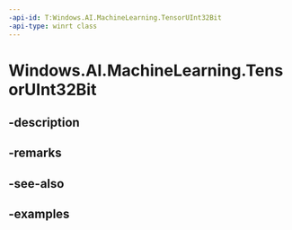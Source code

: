 ```yaml
---
-api-id: T:Windows.AI.MachineLearning.TensorUInt32Bit
-api-type: winrt class
---
```


<!-- Class syntax.
public class TensorUInt32Bit : ILearningModelFeatureValue, ITensor
-->

# Windows.AI.MachineLearning.TensorUInt32Bit

## -description

## -remarks

## -see-also

## -examples

